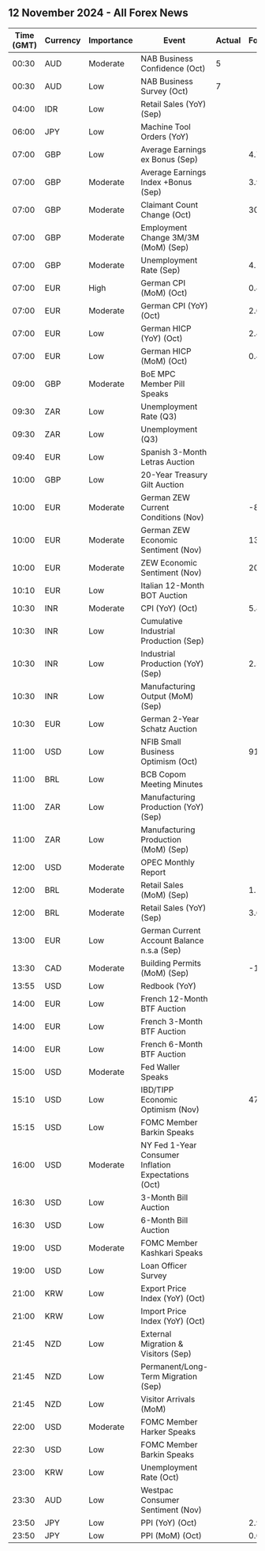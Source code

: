 ## 12 November 2024 - All Forex News

| Time (GMT) | Currency | Importance | Event | Actual | Forecast | Previous |
|------|----------|------------|-------|--------|----------|----------|
| 00:30 | AUD | Moderate | NAB Business Confidence (Oct) | 5 |  | -2 |
| 00:30 | AUD | Low | NAB Business Survey (Oct) | 7 |  | 7 |
| 04:00 | IDR | Low | Retail Sales (YoY) (Sep) |  |  | 5.8% |
| 06:00 | JPY | Low | Machine Tool Orders (YoY) |  |  | -6.5% |
| 07:00 | GBP | Low | Average Earnings ex Bonus (Sep) |  | 4.7% | 4.9% |
| 07:00 | GBP | Moderate | Average Earnings Index +Bonus (Sep) |  | 3.9% | 3.8% |
| 07:00 | GBP | Moderate | Claimant Count Change (Oct) |  | 30.5K | 27.9K |
| 07:00 | GBP | Moderate | Employment Change 3M/3M (MoM) (Sep) |  |  | 373K |
| 07:00 | GBP | Moderate | Unemployment Rate (Sep) |  | 4.1% | 4.0% |
| 07:00 | EUR | High | German CPI (MoM) (Oct) |  | 0.4% | 0.0% |
| 07:00 | EUR | Moderate | German CPI (YoY) (Oct) |  | 2.0% | 1.6% |
| 07:00 | EUR | Low | German HICP (YoY) (Oct) |  | 2.4% | 1.8% |
| 07:00 | EUR | Low | German HICP (MoM) (Oct) |  | 0.4% | -0.1% |
| 09:00 | GBP | Moderate | BoE MPC Member Pill Speaks |  |  |  |
| 09:30 | ZAR | Low | Unemployment Rate (Q3) |  |  | 33.50% |
| 09:30 | ZAR | Low | Unemployment (Q3) |  |  | 8.384M |
| 09:40 | EUR | Low | Spanish 3-Month Letras Auction |  |  | 3.054% |
| 10:00 | GBP | Low | 20-Year Treasury Gilt Auction |  |  | 4.421% |
| 10:00 | EUR | Moderate | German ZEW Current Conditions (Nov) |  | -86.0 | -86.9 |
| 10:00 | EUR | Moderate | German ZEW Economic Sentiment (Nov) |  | 13.2 | 13.1 |
| 10:00 | EUR | Moderate | ZEW Economic Sentiment (Nov) |  | 20.5 | 20.1 |
| 10:10 | EUR | Low | Italian 12-Month BOT Auction |  |  | 2.859% |
| 10:30 | INR | Moderate | CPI (YoY) (Oct) |  | 5.81% | 5.49% |
| 10:30 | INR | Low | Cumulative Industrial Production (Sep) |  |  | 4.20% |
| 10:30 | INR | Low | Industrial Production (YoY) (Sep) |  | 2.5% | -0.1% |
| 10:30 | INR | Low | Manufacturing Output (MoM) (Sep) |  |  | 1.0% |
| 10:30 | EUR | Low | German 2-Year Schatz Auction |  |  | 2.160% |
| 11:00 | USD | Low | NFIB Small Business Optimism (Oct) |  | 91.9 | 91.5 |
| 11:00 | BRL | Low | BCB Copom Meeting Minutes |  |  |  |
| 11:00 | ZAR | Low | Manufacturing Production (YoY) (Sep) |  |  | -1.2% |
| 11:00 | ZAR | Low | Manufacturing Production (MoM) (Sep) |  |  | -0.6% |
| 12:00 | USD | Moderate | OPEC Monthly Report |  |  |  |
| 12:00 | BRL | Moderate | Retail Sales (MoM) (Sep) |  | 1.1% | -0.3% |
| 12:00 | BRL | Moderate | Retail Sales (YoY) (Sep) |  | 3.6% | 5.1% |
| 13:00 | EUR | Low | German Current Account Balance n.s.a (Sep) |  |  | 14.4B |
| 13:30 | CAD | Moderate | Building Permits (MoM) (Sep) |  | -1.1% | -7.0% |
| 13:55 | USD | Low | Redbook (YoY) |  |  | 6.0% |
| 14:00 | EUR | Low | French 12-Month BTF Auction |  |  | 2.647% |
| 14:00 | EUR | Low | French 3-Month BTF Auction |  |  | 3.085% |
| 14:00 | EUR | Low | French 6-Month BTF Auction |  |  | 2.892% |
| 15:00 | USD | Moderate | Fed Waller Speaks |  |  |  |
| 15:10 | USD | Low | IBD/TIPP Economic Optimism (Nov) |  | 47.3 | 46.9 |
| 15:15 | USD | Low | FOMC Member Barkin Speaks |  |  |  |
| 16:00 | USD | Moderate | NY Fed 1-Year Consumer Inflation Expectations (Oct) |  |  | 3.0% |
| 16:30 | USD | Low | 3-Month Bill Auction |  |  | 4.440% |
| 16:30 | USD | Low | 6-Month Bill Auction |  |  | 4.260% |
| 19:00 | USD | Moderate | FOMC Member Kashkari Speaks |  |  |  |
| 19:00 | USD | Low | Loan Officer Survey |  |  |  |
| 21:00 | KRW | Low | Export Price Index (YoY) (Oct) |  |  | 1.2% |
| 21:00 | KRW | Low | Import Price Index (YoY) (Oct) |  |  | -3.3% |
| 21:45 | NZD | Low | External Migration & Visitors (Sep) |  |  | 3.60% |
| 21:45 | NZD | Low | Permanent/Long-Term Migration (Sep) |  |  | 1,840 |
| 21:45 | NZD | Low | Visitor Arrivals (MoM) |  |  | -4.3% |
| 22:00 | USD | Moderate | FOMC Member Harker Speaks |  |  |  |
| 22:30 | USD | Low | FOMC Member Barkin Speaks |  |  |  |
| 23:00 | KRW | Low | Unemployment Rate (Oct) |  |  | 2.5% |
| 23:30 | AUD | Low | Westpac Consumer Sentiment (Nov) |  |  | 6.2% |
| 23:50 | JPY | Low | PPI (YoY) (Oct) |  | 2.9% | 2.8% |
| 23:50 | JPY | Low | PPI (MoM) (Oct) |  | 0.0% | 0.0% |
